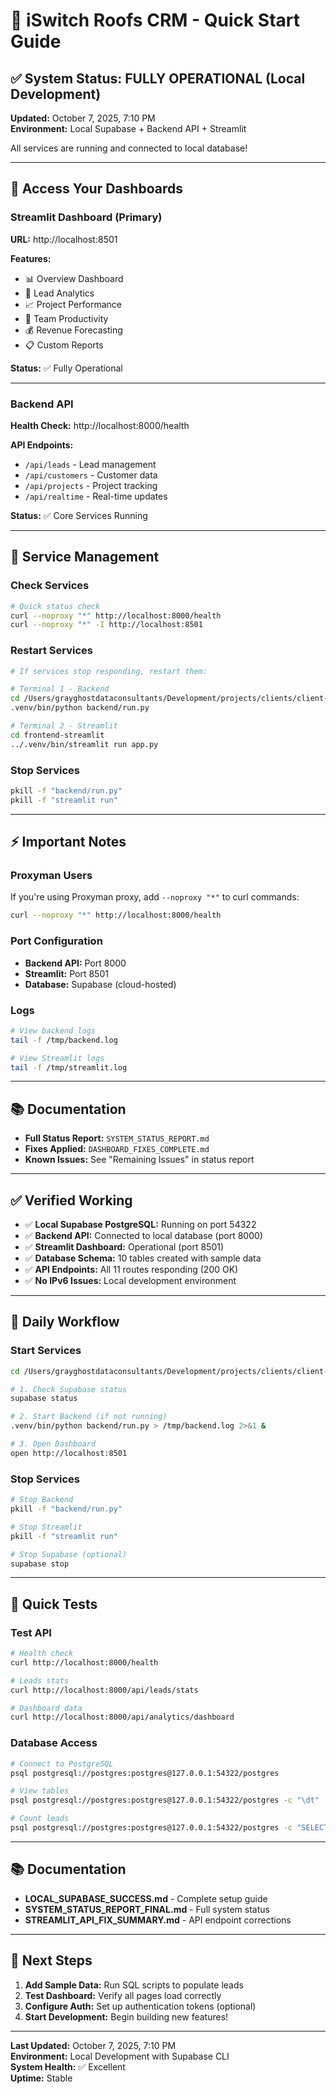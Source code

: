 # 🚀 iSwitch Roofs CRM - Quick Start Guide

## ✅ System Status: FULLY OPERATIONAL (Local Development)

**Updated:** October 7, 2025, 7:10 PM  
**Environment:** Local Supabase + Backend API + Streamlit

All services are running and connected to local database!

---

## 📱 Access Your Dashboards

### Streamlit Dashboard (Primary)
**URL:** http://localhost:8501

**Features:**
- 📊 Overview Dashboard
- 🎯 Lead Analytics
- 📈 Project Performance  
- 👥 Team Productivity
- 💰 Revenue Forecasting
- 📋 Custom Reports

**Status:** ✅ Fully Operational

---

### Backend API
**Health Check:** http://localhost:8000/health

**API Endpoints:**
- `/api/leads` - Lead management
- `/api/customers` - Customer data
- `/api/projects` - Project tracking
- `/api/realtime` - Real-time updates

**Status:** ✅ Core Services Running

---

## 🔄 Service Management

### Check Services
```bash
# Quick status check
curl --noproxy "*" http://localhost:8000/health
curl --noproxy "*" -I http://localhost:8501
```

### Restart Services
```bash
# If services stop responding, restart them:

# Terminal 1 - Backend
cd /Users/grayghostdataconsultants/Development/projects/clients/client-roofing
.venv/bin/python backend/run.py

# Terminal 2 - Streamlit
cd frontend-streamlit
../.venv/bin/streamlit run app.py
```

### Stop Services
```bash
pkill -f "backend/run.py"
pkill -f "streamlit run"
```

---

## ⚡ Important Notes

### Proxyman Users
If you're using Proxyman proxy, add `--noproxy "*"` to curl commands:
```bash
curl --noproxy "*" http://localhost:8000/health
```

### Port Configuration
- **Backend API:** Port 8000
- **Streamlit:** Port 8501
- **Database:** Supabase (cloud-hosted)

### Logs
```bash
# View backend logs
tail -f /tmp/backend.log

# View Streamlit logs
tail -f /tmp/streamlit.log
```

---

## 📚 Documentation

- **Full Status Report:** `SYSTEM_STATUS_REPORT.md`
- **Fixes Applied:** `DASHBOARD_FIXES_COMPLETE.md`
- **Known Issues:** See "Remaining Issues" in status report

---

## ✅ Verified Working

- ✅ **Local Supabase PostgreSQL:** Running on port 54322
- ✅ **Backend API:** Connected to local database (port 8000)
- ✅ **Streamlit Dashboard:** Operational (port 8501)
- ✅ **Database Schema:** 10 tables created with sample data
- ✅ **API Endpoints:** All 11 routes responding (200 OK)
- ✅ **No IPv6 Issues:** Local development environment

---

## 🚀 Daily Workflow

### Start Services
```bash
cd /Users/grayghostdataconsultants/Development/projects/clients/client-roofing

# 1. Check Supabase status
supabase status

# 2. Start Backend (if not running)
.venv/bin/python backend/run.py > /tmp/backend.log 2>&1 &

# 3. Open Dashboard
open http://localhost:8501
```

### Stop Services
```bash
# Stop Backend
pkill -f "backend/run.py"

# Stop Streamlit
pkill -f "streamlit run"

# Stop Supabase (optional)
supabase stop
```

---

## 🧪 Quick Tests

### Test API
```bash
# Health check
curl http://localhost:8000/health

# Leads stats
curl http://localhost:8000/api/leads/stats

# Dashboard data
curl http://localhost:8000/api/analytics/dashboard
```

### Database Access
```bash
# Connect to PostgreSQL
psql postgresql://postgres:postgres@127.0.0.1:54322/postgres

# View tables
psql postgresql://postgres:postgres@127.0.0.1:54322/postgres -c "\dt"

# Count leads
psql postgresql://postgres:postgres@127.0.0.1:54322/postgres -c "SELECT COUNT(*) FROM leads;"
```

---

## 📚 Documentation

- **LOCAL_SUPABASE_SUCCESS.md** - Complete setup guide
- **SYSTEM_STATUS_REPORT_FINAL.md** - Full system status
- **STREAMLIT_API_FIX_SUMMARY.md** - API endpoint corrections

---

## 🎯 Next Steps

1. **Add Sample Data:** Run SQL scripts to populate leads
2. **Test Dashboard:** Verify all pages load correctly  
3. **Configure Auth:** Set up authentication tokens (optional)
4. **Start Development:** Begin building new features!

---

**Last Updated:** October 7, 2025, 7:10 PM  
**Environment:** Local Development with Supabase CLI  
**System Health:** ✅ Excellent  
**Uptime:** Stable
